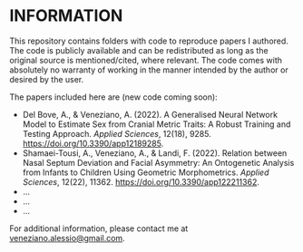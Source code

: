 # INFORMATION

This repository contains folders with code to reproduce papers I authored. The code is publicly available and can be redistributed as long as the original source is mentioned/cited, where relevant. The code comes with absolutely no warranty of working in the manner intended by the author or desired by the user.

The papers included here are (new code coming soon):

- Del Bove, A., & Veneziano, A. (2022). A Generalised Neural Network Model to Estimate Sex from Cranial Metric Traits: A Robust Training and Testing Approach. _Applied Sciences_, 12(18), 9285. https://doi.org/10.3390/app12189285.
- Shamaei-Tousi, A., Veneziano, A., & Landi, F. (2022). Relation between Nasal Septum Deviation and Facial Asymmetry: An Ontogenetic Analysis from Infants to Children Using Geometric Morphometrics. _Applied Sciences_, 12(22), 11362. https://doi.org/10.3390/app122211362.
- ...
- ...
- ...

For additional information, please contact me at veneziano.alessio@gmail.com.
